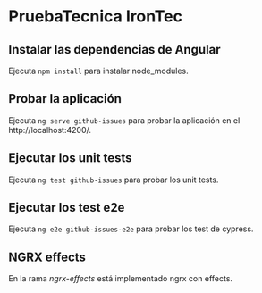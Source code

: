 # PruebaTecnica IronTec

## Instalar las dependencias de Angular 

Ejecuta `npm install` para instalar node_modules.

## Probar la aplicación

Ejecuta `ng serve github-issues` para probar la aplicación en el http://localhost:4200/.

## Ejecutar los unit tests

Ejecuta `ng test github-issues` para probar los unit tests.

## Ejecutar los test e2e

Ejecuta `ng e2e github-issues-e2e` para probar los test de cypress.

## NGRX effects

En la rama *ngrx-effects* está implementado ngrx con effects.